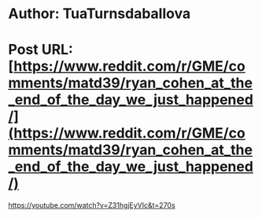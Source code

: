 # Author: TuaTurnsdaballova
# Post URL: [https://www.reddit.com/r/GME/comments/matd39/ryan_cohen_at_the_end_of_the_day_we_just_happened/](https://www.reddit.com/r/GME/comments/matd39/ryan_cohen_at_the_end_of_the_day_we_just_happened/)


https://youtube.com/watch?v=Z31hgjEyVIc&t=270s